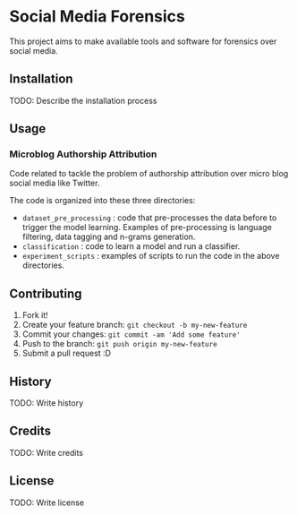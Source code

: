 # Social Media Forensics

This project aims to make available tools and software for forensics over social media.

## Installation

TODO: Describe the installation process

## Usage

### Microblog Authorship Attribution

Code related to tackle the problem of authorship attribution over micro blog social media like Twitter.

The code is organized into these three directories:

* `dataset_pre_processing` : code that pre-processes the data before to trigger the model learning. Examples of pre-processing is language filtering, data tagging and n-grams generation.
* `classification` : code to learn a model and run a classifier.
* `experiment_scripts` : examples of scripts to run the code in the above directories.

## Contributing

1. Fork it!
2. Create your feature branch: `git checkout -b my-new-feature`
3. Commit your changes: `git commit -am 'Add some feature'`
4. Push to the branch: `git push origin my-new-feature`
5. Submit a pull request :D

## History

TODO: Write history

## Credits

TODO: Write credits

## License

TODO: Write license
